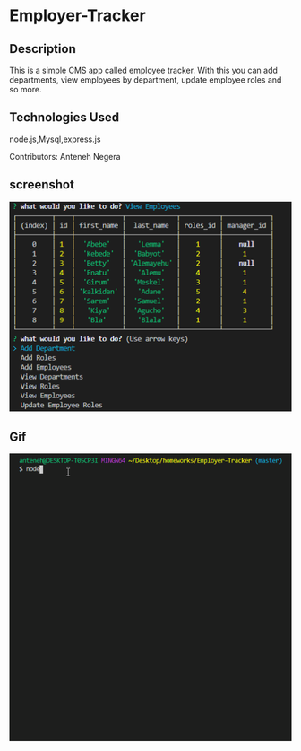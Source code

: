 # Employer-Tracker

## Description

This is a simple CMS app called employee tracker. With this you can add departments, view employees by department, update employee roles and so more.

## Technologies Used

node.js,Mysql,express.js

Contributors: Anteneh Negera

## screenshot

![homescreen](Assets/EmployeeTracker.png)

## Gif

![EmployerTrackerApp](Assets/EmployerTrackerApp.gif)
